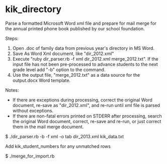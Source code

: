 kik_directory
=============

Parse a formatted Microsoft Word xml file and prepare for mail merge for 
the annual printed phone book published by our school foundation.

Steps:

1. Open .doc of family data from previous year's directory in MS Word.
2. Save As Word Xml document, like "dir_2012.xml"
3. Execute "ruby dir_parser.rb -f xml dir_2012.xml merge_2012.txt". If 
the input file has not been pre-processed to advance students to the
next grade level add "-b" option to the command.
4. Use the output file, "merge_2012.txt" as a data source for the 
output.docx Word template.

Notes:

* If there are exceptions during processing, correct the original Word 
document, re-save as "dir_2012.xml", and re-run until xml file is parsed 
without exceptions.
* If there are non-fatal errors printed on STDERR after processing, search
the original Word document, correct, re-save and re-run, or just correct
them in the mail merge document.



$ ./dir_parser.rb -b -f xml -o tab dir_2013.xml kik_data.txt

Add kik_student_numbers for any unmatched rows

$ ./merge_for_import.rb
